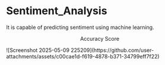 # Sentiment_Analysis
It is capable of predicting sentiment using machine learning.
   <div style="text-align: center;">
     <p>Accuracy Score</p>
   </div>
![Screenshot 2025-05-09 225209](https://github.com/user-attachments/assets/c00cae1d-f619-4878-b371-34799eff7f22)


